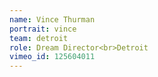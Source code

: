 ```yaml
---
name: Vince Thurman
portrait: vince
team: detroit
role: Dream Director<br>Detroit
vimeo_id: 125604011
---
```


